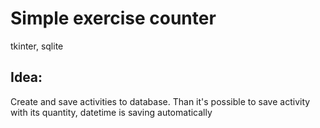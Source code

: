 # Simple exercise counter
tkinter, sqlite


## Idea:
Create and save activities to database.
Than it's possible to save activity with its quantity, datetime is saving automatically
